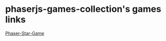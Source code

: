 # phaserjs-games-collection's games links

<a href="https://phaser-star-game.vercel.app">Phaser-Star-Game</a>